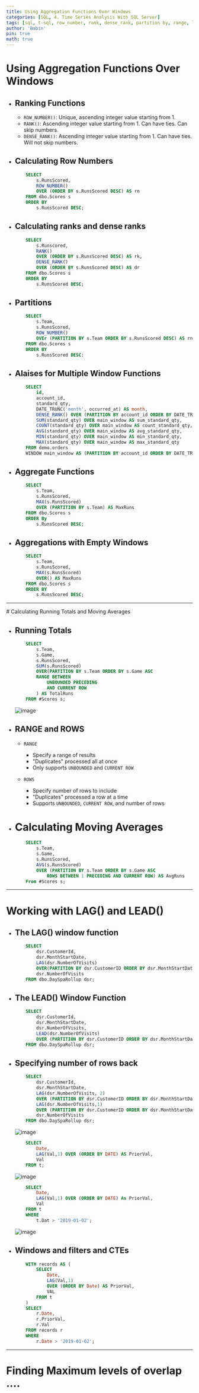 ```yaml
---
title: Using Aggregation Functions Over Windows
categories: [SQL, 4. Time Series Analysis With SQL Server]
tags: [sql, t-sql, row_number, rank, dense_rank, partition by, range, lag, lead, cte]     # TAG names should always be lowercase
author: 'Babin'
pin: true
math: true
---
```



# Using Aggregation Functions Over Windows

- ## Ranking Functions
    - `ROW_NUMBER()`: Unique, ascending integer value starting from 1.
    - `RANK()`: Ascending integer value starting from 1. Can have ties. Can skip numbers.
    - `DENSE_RANK()`: Ascending integer value starting from 1. Can have ties. Will not skip numbers. 


- ## Calculating Row Numbers
    ```sql
        SELECT
            s.RunsScored,
            ROW_NUMBER()
            OVER (ORDER BY s.RunsScored DESC) AS rn
        FROM dbo.Scores s
        ORDER BY 
            s.RunsScored DESC;
    ```

- ## Calculating ranks and dense ranks
    ```sql
        SELECT
            s.Runscored,
            RANK() 
            OVER (ORDER BY s.RunsScored DESC) AS rk,
            DENSE_RANK()
            OVER (ORDER BY s.RunsScored DESC) AS dr
        FROM dbo.Scores s
        ORDER BY 
            s.RunsScored DESC;
    ```


- ## Partitions
    ```sql
        SELECT 
            s.Team,
            s.RunsScored,
            ROW_NUMBER()
            OVEr (PARTITION BY s.Team ORDER BY s.RunsScored DESC) AS rn
        FROM dbo.Scores s
        ORDER BY
            s.RunsScored DESC:
    ```

- ## Alaises for Multiple Window Functions
    ```sql
        SELECT 
            id,
            account_id,
            standard_qty,
            DATE_TRUNC('month', occurred_at) AS month,
            DENSE_RANK() OVER (PARTITION BY account_id ORDER BY DATE_TRUNC('month', occurred_at)) AS dense_rank,
            SUM(standard_qty) OVER main_window AS sum_standard_qty,
            COUNT(standard_qty) OVER main_window AS count_standard_qty,
            AVG(standard_qty) OVER main_window AS avg_standard_qty,
            MIN(standard_qty) OVER main_window AS min_standard_qty,
            MAX(standard_qty) OVER main_window AS max_standard_qty
        FROM demo.orders
        WINDOW main_window AS (PARTITION BY account_id ORDER BY DATE_TRUNC('month', occurred_at))
    ```


- ## Aggregate Functions
    ```sql
        SELECT
            s.Team,
            s.RunsScored,
            MAX(s.RunsScored)
            OVER (PARTITION BY s.Team) AS MaxRuns
        FROM dbo.Scores s
        ORDER By
            s.RunsScored DESC;
    ```


- ## Aggregations with Empty Windows
    ```sql
        SELECT
            s.Team,
            s.RunsScored,
            MAX(s.RunsScored)
            OVER() AS MaxRuns
        FROM dbo.Scores s
        ORDER BY
            s.RunsScored DESC;
    ```


<hr/>
# Calculating Running Totals and Moving Averages

- ## Running Totals
    ```sql
        SELECT
            s.Team,
            s.Game,
            s.RunsScored,
            SUM(s.RunsScored)
            OVER(PARTITION BY s.Team ORDER BY s.Game ASC
            RANGE BETWEEN
                UNBOUNDED PRECEDING
                AND CURRENT ROW
            ) AS TotalRuns
        FROM #Scores s;
    ```
    ![image](/assets/img/running_totals.png)

- ## RANGE and ROWS
    - `RANGE`
        - Specify a range of results
        - "Duplicates" processed all at once
        - Only supports `UNBOUNDED` and `CURRENT ROW`
    
    - `ROWS`
        - Specify number of rows to include
        - "Duplicates" processed a row at a time
        - Supports `UNBOUNDED`, `CURRENT ROW`, and number of rows


- # Calculating Moving Averages
    ```sql
        SELECT
            s.Team,
            s.Game,
            s.RunsScored,
            AVG(s.RunsScored)
            OVER (PARTITION BY s.Team ORDER BY s.Game ASC
                ROWS BETWEEN 1 PRECEDING AND CURRENT ROW) AS AvgRuns
        From #Scores s;
    ```

<hr/>

# Working with LAG() and LEAD()

- ## The LAG() window function
    ```sql
        SELECT
            dsr.CustomerId,
            dsr.MonthStartDate,
            LAG(dsr.NumberOfVisits)
            OVER(PARTITION BY dsr.CustomerID ORDER BY dsr.MonthStartDate) AS Prior,
            dsr.NumberOfVisits
        FROM dbo.DaySpaRollup dsr;
    ```


- ## The LEAD() Window Function
    ```sql
        SELECT
            dsr.CustomerId,
            dsr.MonthStartDate,
            dsr.NumberOfVisits,
            LEAD(dsr.NumberOfVisits)
            OVER (PARTITION BY dsr.CustomerID ORDER BY dsr.MonthStartDate) AS Next
        FROM dbo.DaySpaRollup dsr;
    ```


- ## Specifying number of rows back
    ```sql
        SELECT
            dsr.CustomerId,
            dsr.MonthStartDate,
            LAG(dsr.NumberOfVisits, 2) 
            OVER (PARTITION BY dsr.CustomerID ORDER BY dsr.MonthStartDate) AS Prior2,
            LAG(dsr.NumberOfVisits,1) 
            OVER (PARTITION BY dsr.CustomerID ORDER BY dsr.MonthStartDate) AS Prior1,
            dsr.NumberOfVisits
        FROM dbo.DaySpaRollup dsr;
    ```
    ![image](/assets/img/no_of_rows.png)

    ```sql
        SELECT
            Date,
            LAG(Val,1) OVER (ORDER BY DATE) AS PriorVal,
            Val
        FROM t;
    ```
    ![image](/assets/img/lag.png)

    ```sql
        SELECT
            Date,
            LAG(Val,1) OVER (ORDER BY DATE) As PriorVal,
            Val
        FROM t
        WHERE 
            t.Dat > '2019-01-02';
    ```
    ![image](/assets/img/lag2.png)


- ## Windows and filters and CTEs
    ```sql
        WITH records AS (
            SELECT
                Date,
                LAG(Val,1) 
                OVER (ORDER BY Date) AS PriorVal,
                VAL
            FROM t
        )
        SELECT
            r.Date,
            r.PriorVal,
            r.Val
        FROM records r
        WHERE
            r.Date > '2019-01-02';
    ```


<hr/>

# Finding Maximum levels of overlap ....